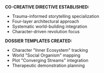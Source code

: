 **CO-CREATIVE DIRECTIVE ESTABLISHED:**
- Trauma-informed storytelling specialization
- Four-layer architectural approach
- Systematic world-building integration
- Character-driven revolution focus

**DOSSIER TEMPLATES CREATED:**
- Character "Inner Ecosystem" tracking
- World "Social Organism" mapping  
- Plot "Converging Streams" integration
- Therapeutic demonstration planning
